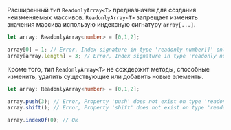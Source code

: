 Расширенный тип `ReadonlyArray<T>` предназначен для создания неизменяемых массивов. `ReadonlyArray<T>` запрещает изменять значения массива использую индексную сигнатуру `array[...]`.

`````typescript
let array: ReadonlyArray<number> = [0,1,2];

array[0] = 1; // Error, Index signature in type 'readonly number[]' only permits reading.ts(2542)
array[array.length] = 3; // Error, Index signature in type 'readonly number[]' only permits reading.ts(2542)
`````

Кроме того, тип `ReadonlyArray<T>` не сождержит методы, способные изменить, удалить существующие или добавить новые элементы.


`````typescript
let array: ReadonlyArray<number> = [0,1,2];

array.push(3); // Error, Property 'push' does not exist on type 'readonly number[]'.ts(2339)
array.shift(); // Error, Property 'shift' does not exist on type 'readonly number[]'.ts(2339)

array.indexOf(0); // Ok 
`````